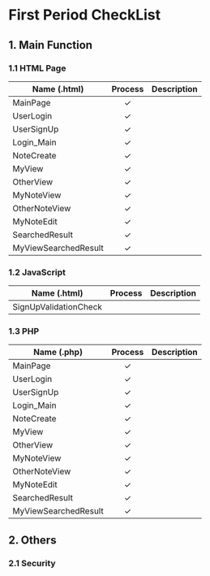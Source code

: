 # First Period CheckList
## 1. Main Function

### 1.1 HTML Page
| Name (.html)          | Process   | Description |
| ----------------------|:---------:|-------------|
| MainPage              | ✓         |             |
| UserLogin             | ✓         |             |
| UserSignUp            | ✓         |             |
| Login_Main            | ✓         |             |
| NoteCreate            | ✓         |             |
| MyView                | ✓         |             |
| OtherView             | ✓         |             |
| MyNoteView            | ✓         |             |
| OtherNoteView         | ✓         |             |
| MyNoteEdit            | ✓         |             |
| SearchedResult        | ✓         |             |
| MyViewSearchedResult  | ✓         |             ||

### 1.2 JavaScript
| Name (.html)          | Process   | Description |
| ----------------------|:---------:|-------------|
| SignUpValidationCheck |           |             ||

### 1.3 PHP
| Name (.php)          | Process   | Description |
| ----------------------|:---------:|-------------|
| MainPage              | ✓         |             |
| UserLogin             | ✓         |             |
| UserSignUp            | ✓         |             |
| Login_Main            | ✓         |             |
| NoteCreate            | ✓         |             |
| MyView                | ✓         |             |
| OtherView             | ✓         |             |
| MyNoteView            | ✓         |             |
| OtherNoteView         | ✓         |             |
| MyNoteEdit            | ✓         |             |
| SearchedResult        | ✓         |             |
| MyViewSearchedResult  | ✓         |             ||

## 2. Others

### 2.1 Security
